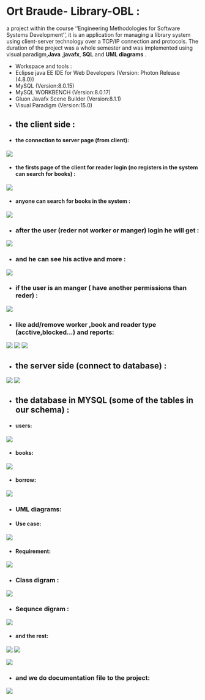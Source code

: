 # Ort Braude- Library-OBL :
 a project within the course ‘‘Engineering Methodologies for Software Systems Development’’,
 it is an application for managing a library system using client-server technology over a TCP/IP connection and protocols. 
 The duration of the project was a whole semester and was implemented using visual paradigm,**Java** ,**javafx**, **SQL** and  **UML diagrams**  .
* Workspace and tools : 
* Eclipse java EE IDE for Web Developers (Version: Photon Release (4.8.0))
* MySQL (Version:8.0.15)
* MySQL WORKBENCH (Version:8.0.17)
* Gluon Javafx Scene Builder (Version:8.1.1)
* Visual Paradigm (Version:15.0)
* ## the client side :
* #### the connection to server page (from client): 
 ![](image/clientSide/clientConnect.PNG)
* #### the firsts page of the client for reader login (no registers in the system can search for books) :
 ![](image/clientSide/serch+login.PNG)
 * #### anyone can search for books in the system :
 ![](image/clientSide/search.PNG)
 * ### after the user (reder not worker or manger) login he will get  : 
  ![](image/clientSide/userlogin.PNG) 
 * ### and he can see his active and more : 
 ![](image/clientSide/redercard.PNG	)
 * ### if the user is an manger ( have another permissions than reder) :
 ![](image/clientSide/manger.PNG)
 * ### like add/remove worker ,book and reader type (acctive,blocked...) and reports:
 ![](image/clientSide/worker.PNG)
 ![](image/clientSide/newbook.PNG)
 ![](image/clientSide/active.PNG)
   
 * ## the server side (connect to database) :
 ![](image/ServerSide/serverb4connect.PNG)
 ![](image/ServerSide/serverafterconnect.PNG)
* ## the database in MYSQL (some of the tables in our schema) :
* #### users:
 ![](image/mySql/users.PNG)
* #### books:
![](image/mySql/books.PNG)
* #### borrow:
![](image/mySql/borrow.PNG)

* ### UML diagrams: 
* #### Use case:
 ![](image/Visual%20Para/use%20case.PNG)
 * #### Requirement:
 ![](image/Visual%20Para/Requirement.PNG)
 * ### Class digram : 
 ![](image/Visual%20Para/class%20digram.PNG)
  * ### Sequnce digram :
 ![](image/Visual%20Para/sequnce.PNG)
 * #### and the rest:
 ![](image/Visual%20Para/acive%20diagram.PNG.)
 ![](image/Visual%20Para/package.PNG)
 
 ![](image/Visual%20Para/Capture.PNG)
 * ### and we do documentation file to the project: 
  ![](image/doc.PNG)
 

